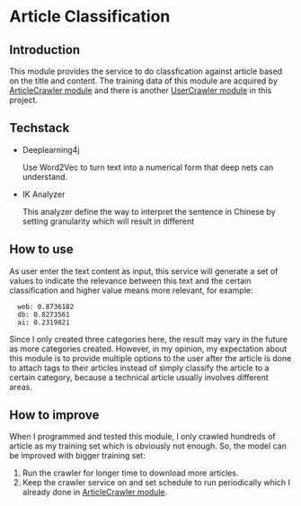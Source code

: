 # Article Classification
## Introduction
This module provides the service to do classfication against article based on the title and content. The training data of this module are acquired by [ArticleCrawler module](https://github.com/xiaokeliu666/1024_SocialPlatform/tree/xiaoke/tensquare_article_crawler) and there is another [UserCrawler module](https://github.com/xiaokeliu666/1024_SocialPlatform/tree/xiaoke/tensquare_user_crawler) in this project.
## Techstack
- Deeplearning4j
  
  Use Word2Vec to turn text into a numerical form that deep nets can understand.
- IK Analyzer
  
  This analyzer define the way to interpret the sentence in Chinese by setting granularity which will result in different 
## How to use
As user enter the text content as input, this service will generate a set of values to indicate the relevance between this text and the certain classification and higher value means more relevant, for example:
```
  web: 0.8736182
  db: 0.8273561
  ai: 0.2319821
```
Since I only created three categories here, the result may vary in the future as more categories created. However, in my opinion, my expectation about this module is to provide multiple options to the user after the article is done to attach tags to their articles instead of simply classify the article to a certain category, because a technical article usually involves different areas.

## How to improve
When I programmed and tested this module, I only crawled hundreds of article as my training set which is obviously not enough. So, the model can be improved with bigger training set:
1. Run the crawler for longer time to download more articles.
2. Keep the crawler service on and set schedule to run periodically which I already done in [ArticleCrawler module](https://github.com/xiaokeliu666/1024_SocialPlatform/tree/xiaoke/tensquare_article_crawler).
